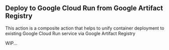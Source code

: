 ## Deploy to Google Cloud Run from Google Artifact Registry

This action is a composite action that helps to unify container deployment to existing Google Cloud Run service via Google Artifact Registry

WIP...

